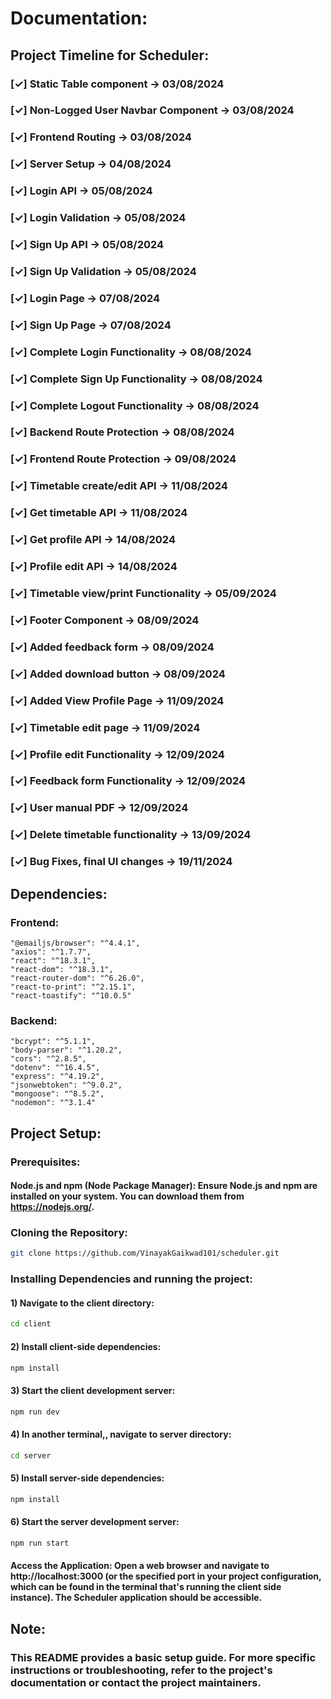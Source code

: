 # Documentation:

## Project Timeline for Scheduler:

### [✓] Static Table component -> 03/08/2024

### [✓] Non-Logged User Navbar Component -> 03/08/2024

### [✓] Frontend Routing -> 03/08/2024

### [✓] Server Setup -> 04/08/2024

### [✓] Login API -> 05/08/2024

### [✓] Login Validation -> 05/08/2024

### [✓] Sign Up API -> 05/08/2024

### [✓] Sign Up Validation -> 05/08/2024

### [✓] Login Page -> 07/08/2024

### [✓] Sign Up Page -> 07/08/2024

### [✓] Complete Login Functionality -> 08/08/2024

### [✓] Complete Sign Up Functionality -> 08/08/2024

### [✓] Complete Logout Functionality -> 08/08/2024

### [✓] Backend Route Protection -> 08/08/2024

### [✓] Frontend Route Protection -> 09/08/2024

### [✓] Timetable create/edit API -> 11/08/2024

### [✓] Get timetable API -> 11/08/2024

### [✓] Get profile API -> 14/08/2024

### [✓] Profile edit API -> 14/08/2024

### [✓] Timetable view/print Functionality -> 05/09/2024

### [✓] Footer Component -> 08/09/2024

### [✓] Added feedback form -> 08/09/2024

### [✓] Added download button -> 08/09/2024

### [✓] Added View Profile Page -> 11/09/2024

### [✓] Timetable edit page -> 11/09/2024

### [✓] Profile edit Functionality -> 12/09/2024

### [✓] Feedback form Functionality -> 12/09/2024

### [✓] User manual PDF -> 12/09/2024

### [✓] Delete timetable functionality -> 13/09/2024

### [✓] Bug Fixes, final UI changes -> 19/11/2024

## Dependencies:

### Frontend:

    "@emailjs/browser": "^4.4.1",
    "axios": "^1.7.7",
    "react": "^18.3.1",
    "react-dom": "^18.3.1",
    "react-router-dom": "^6.26.0",
    "react-to-print": "^2.15.1",
    "react-toastify": "^10.0.5"

### Backend:

    "bcrypt": "^5.1.1",
    "body-parser": "^1.20.2",
    "cors": "^2.8.5",
    "dotenv": "^16.4.5",
    "express": "^4.19.2",
    "jsonwebtoken": "^9.0.2",
    "mongoose": "^8.5.2",
    "nodemon": "^3.1.4"

## Project Setup:

### Prerequisites:

#### Node.js and npm (Node Package Manager): Ensure Node.js and npm are installed on your system. You can download them from https://nodejs.org/.

### Cloning the Repository:

```bash
git clone https://github.com/VinayakGaikwad101/scheduler.git
```

### Installing Dependencies and running the project:

#### 1) Navigate to the client directory:

```bash
cd client
```

#### 2) Install client-side dependencies:

```bash
npm install
```

#### 3) Start the client development server:

```bash
npm run dev
```

#### 4) In another terminal,, navigate to server directory:

```bash
cd server
```

#### 5) Install server-side dependencies:

```bash
npm install
```

#### 6) Start the server development server:

```bash
npm run start
```

#### Access the Application: Open a web browser and navigate to http://localhost:3000 (or the specified port in your project configuration, which can be found in the terminal that's running the client side instance). The Scheduler application should be accessible.

## Note:

### This README provides a basic setup guide. For more specific instructions or troubleshooting, refer to the project's documentation or contact the project maintainers.
